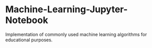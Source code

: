 # Machine-Learning-Jupyter-Notebook
Implementation of commonly used machine learning algorithms for educational purposes.
